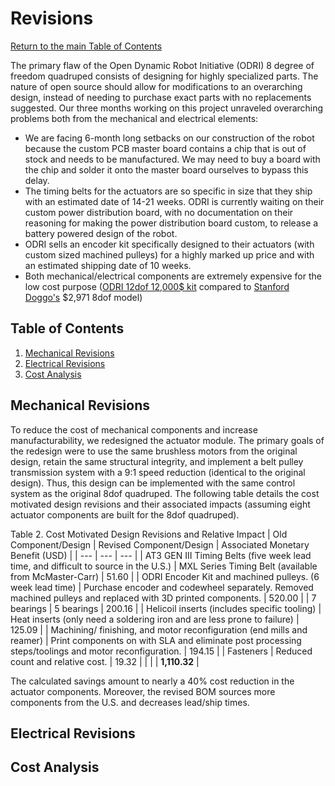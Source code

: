 # Revisions
[Return to the main Table of Contents](https://github.com/EmiliaPsacharopoulos/Formatting#table-of-contents)

The primary flaw of the Open Dynamic Robot Initiative (ODRI) 8 degree of freedom quadruped consists of designing for highly specialized parts. The nature of open source should allow for modifications to an overarching design, instead of needing to purchase exact parts with no replacements suggested. Our three months working on this project unraveled overarching problems both from the mechanical and electrical elements:
* We are facing 6-month long setbacks on our construction of the robot because the custom PCB master board contains a chip that is out of stock and needs to be manufactured. We may need to buy a board with the chip and solder it onto the master board ourselves to bypass this delay.
* The timing belts for the actuators are so specific in size that they ship with an estimated date of 14-21 weeks. ODRI is currently waiting on their custom power distribution board, with no documentation on their reasoning for making the power distribution board custom, to release a battery powered design of the robot.
* ODRI sells an encoder kit specifically designed to their actuators (with custom sized machined pulleys) for a highly marked up price and with an estimated shipping date of 10 weeks.
* Both mechanical/electrical components are extremely expensive for the low cost purpose ([ODRI 12dof 12,000$ kit](https://solo.pal-robotics.com/solo) compared to [Stanford Doggo's](https://github.com/Nate711/StanfordDoggoProject) $2,971 8dof model)

## Table of Contents 
1. [Mechanical Revisions](https://github.com/EmiliaPsacharopoulos/Quadruped-8dof-Robot/blob/main/Revisions/README.md#mechanical-revisions)
2. [Electrical Revisions](https://github.com/EmiliaPsacharopoulos/Quadruped-8dof-Robot/blob/main/Revisions/README.md#electrical-revisions)
3. [Cost Analysis](https://github.com/EmiliaPsacharopoulos/Quadruped-8dof-Robot/blob/main/Revisions/README.md#cost-analysis)


## Mechanical Revisions
To reduce the cost of mechanical components and increase manufacturability, we redesigned the actuator module. The primary goals of the redesign were to use the same brushless motors from the original design, retain the same structural integrity, and implement a belt pulley transmission system with a 9:1 speed reduction (identical to the original design). Thus, this design can be implemented with the same control system as the original 8dof quadruped. The following table details the cost motivated design revisions and their associated impacts (assuming eight actuator components are built for the 8dof quadruped).

Table 2. Cost Motivated Design Revisions and Relative Impact
| Old Component/Design | Revised Component/Design | Associated Monetary Benefit (USD) |
| --- | --- | --- |
| AT3 GEN III Timing Belts (five week lead time, and difficult to source in the U.S.) | MXL Series Timing Belt (available from McMaster-Carr) | 51.60 |
| ODRI Encoder Kit and machined pulleys. (6 week lead time) | Purchase encoder and codewheel separately. Removed machined pulleys and replaced with 3D printed components. | 520.00 |
| 7 bearings | 5 bearings | 200.16 |
| Helicoil inserts (includes specific tooling) | Heat inserts (only need a soldering iron and are less prone to failure) | 125.09 |
| Machining/ finishing, and motor reconfiguration (end mills and reamer) | Print components on with SLA and eliminate post processing steps/toolings and motor reconfiguration. | 194.15 |
| Fasteners | Reduced count and relative cost. | 19.32 |
|   |  | **1,110.32** |

The calculated savings amount to nearly a 40% cost reduction in the actuator components. Moreover, the revised BOM sources more components from the U.S. and decreases lead/ship times. 


## Electrical Revisions


## Cost Analysis
